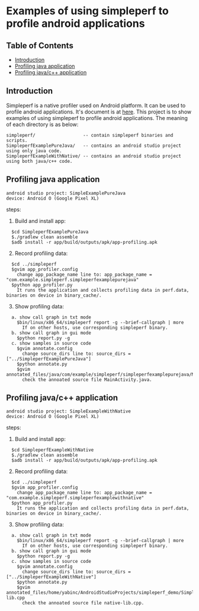 # Examples of using simpleperf to profile android applications

## Table of Contents

- [Introduction](#introduction)
- [Profiling java application](#profiling-java-application)
- [Profiling java/c++ application](#profiling-java-c++-application)

## Introduction

Simpleperf is a native profiler used on Android platform. It can be used to profile android
applications. It's document is at [here](https://android.googlesource.com/platform/system/extras/+show/master/simpleperf/README.md).
This project is to show examples of using simpleperf to profile android applications. The
meaning of each directory is as below:

    simpleperf/                  -- contain simpleperf binaries and scripts.
    SimpleperfExamplePureJava/   -- contains an android studio project using only java code.
    SimpleperfExampleWithNative/ -- contains an android studio project using both java/c++ code.

## Profiling java application
```
android studio project: SimpleExamplePureJava
device: Android O (Google Pixel XL)
```
steps:
1. Build and install app:
```
  $cd SimpleperfExamplePureJava
  $./gradlew clean assemble
  $adb install -r app/build/outputs/apk/app-profiling.apk
```
2. Record profiling data:
```
  $cd ../simpleperf
  $gvim app_profiler.config
    change app_package_name line to: app_package_name = "com.example.simpleperf.simpleperfexamplepurejava"
  $python app_profiler.py
    It runs the application and collects profiling data in perf.data, binaries on device in binary_cache/.
```
3. Show profiling data:
```
  a. show call graph in txt mode
    $bin/linux/x86_64/simpleperf report -g --brief-callgraph | more
      If on other hosts, use corresponding simpleperf binary.
  b. show call graph in gui mode
    $python report.py -g
  c. show samples in source code
    $gvim annotate.config
      change source_dirs line to: source_dirs = ["../SimpleperfExamplePureJava"]
    $python annotate.py
    $gvim annotated_files/java/com/example/simpleperf/simpleperfexamplepurejava/MainActivity.java
      check the annoated source file MainActivity.java.
```
## Profiling java/c++ application
```
android studio project: SimpleExampleWithNative
device: Android O (Google Pixel XL)
```
steps:
1. Build and install app:
```
  $cd SimpleperfExampleWithNative
  $./gradlew clean assemble
  $adb install -r app/build/outputs/apk/app-profiling.apk
```
2. Record profiling data:
```
  $cd ../simpleperf
  $gvim app_profiler.config
    change app_package_name line to: app_package_name = "com.example.simpleperf.simpleperfexamplewithnative"
  $python app_profiler.py
    It runs the application and collects profiling data in perf.data, binaries on device in binary_cache/.
```
3. Show profiling data:
```
  a. show call graph in txt mode
    $bin/linux/x86_64/simpleperf report -g --brief-callgraph | more
      If on other hosts, use corresponding simpleperf binary.
  b. show call graph in gui mode
    $python report.py -g
  c. show samples in source code
    $gvim annotate.config
      change source_dirs line to: source_dirs = ["../SimpleperfExampleWithNative"]
    $python annotate.py
    $gvim annotated_files/home/yabinc/AndroidStudioProjects/simpleperf_demo/SimpleperfExampleWithNative/app/src/main/cpp/native-lib.cpp
      check the annoated source file native-lib.cpp.
```

